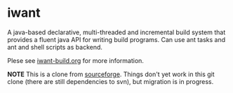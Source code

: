 # iwant
A java-based declarative, multi-threaded and incremental build system that provides a fluent java API for writing build programs.
Can use ant tasks and ant and shell scripts as backend.

Plese see [iwant-build.org](http://iwant-build.org) for more information.

**NOTE** This is a clone from [sourceforge](http://iwant.sourceforge.net). Things don't yet work in this git clone (there are still dependencies to svn), but migration is in progress.
